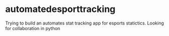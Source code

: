 # automatedesporttracking

Trying to build an automates stat tracking app for esports statictics. Looking for collaboration in python
